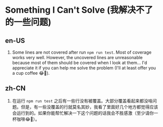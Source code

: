 # Something I Can't Solve (我解决不了的一些问题)
## en-US
1. Some lines are not covered after run `npm run test`. Most of coverage works very well. However, the uncovered lines are unreasonable because most of them should be covered when I look at them... I'd appreciate it if you can help me solve the problem (I'll at least offer you a cup coffee 😂🙏).
## zh-CN
1. 在运行 `npm run test` 之后有一些行没有被覆盖。大部分覆盖看起来都没啥问题。但是，有一些没覆盖的行就莫名其妙，我看了里面好几个地方都觉得应该会运行到的。如果你能帮忙解决一下这个问题的话我会不胜感激（至少请你一杯咖啡😂🙏）。
